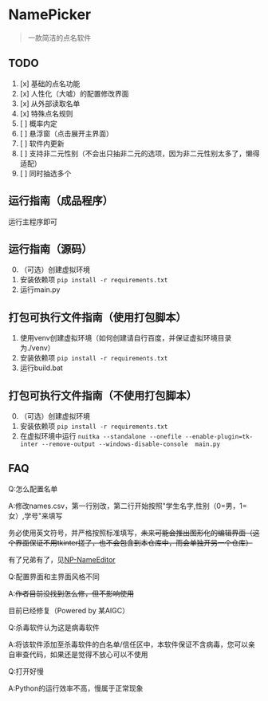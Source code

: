# NamePicker
> 一款简洁的点名软件

## TODO
1. [x] 基础的点名功能
2. [x] 人性化（大嘘）的配置修改界面
3. [x] 从外部读取名单
4. [x] 特殊点名规则
5. [ ] 概率内定
6. [ ] 悬浮窗（点击展开主界面）
7. [ ] 软件内更新
8. [ ] 支持非二元性别（不会出只抽非二元的选项，因为非二元性别太多了，懒得适配）
9. [ ] 同时抽选多个

## 运行指南（成品程序）
运行主程序即可

## 运行指南（源码）

0. （可选）创建虚拟环境
1. 安装依赖项
`pip install -r requirements.txt`
2. 运行main.py

## 打包可执行文件指南（使用打包脚本）

1. 使用venv创建虚拟环境（如何创建请自行百度，并保证虚拟环境目录为./venv）
2. 安装依赖项
`pip install -r requirements.txt`
3. 运行build.bat

## 打包可执行文件指南（不使用打包脚本）

0. （可选）创建虚拟环境
1. 安装依赖项
`pip install -r requirements.txt`
2. 在虚拟环境中运行
`nuitka --standalone --onefile --enable-plugin=tk-inter --remove-output --windows-disable-console  main.py`

## FAQ
Q:怎么配置名单

A:修改names.csv，第一行别改，第二行开始按照"学生名字,性别（0=男，1=女）,学号"来填写

务必使用英文符号，并严格按照标准填写，~~未来可能会推出图形化的编辑界面（这个界面保证不用tkinter搓了，也不会包含到本仓库中，而会单独开另一个仓库）~~

有了兄弟有了，见[NP-NameEditor](https://github.com/NamePickerOrg/NP-NameEditor)

Q:配置界面和主界面风格不同

A:~~作者目前没找到怎么修，但不影响使用~~

目前已经修复（Powered by 某AIGC）

Q:杀毒软件认为这是病毒软件

A:将该软件添加至杀毒软件的白名单/信任区中，本软件保证不含病毒，您可以亲自审查代码，如果还是觉得不放心可以不使用

Q:打开好慢

A:Python的运行效率不高，慢属于正常现象